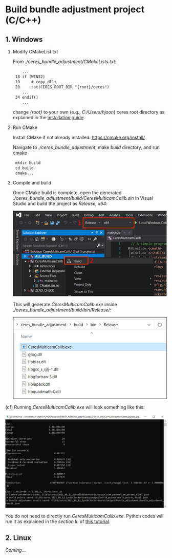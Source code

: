<h1>Build bundle adjustment project (C/C++)</h1>

<h2>1. Windows</h2>

1. Modify CMakeList.txt

    From *./ceres_bundle_adjustment/CMakeLists.txt*:

           ...
        18 if (WIN32)
        19     # copy dlls
        20     set(CERES_ROOT_DIR "{root}/ceres")
           ...
        34 endif()
           ...

    change *{root}* to your own (e.g., *C:/Users/hjoon*) ceres root directory as explained in the [installation guide](./install_windows.md).

2. Run CMake

    Install CMake if not already installed: https://cmake.org/install/

    Navigate to *./ceres_bundle_adjustment*, make *build* directory, and run cmake

        mkdir build
        cd build
        cmake ..

3. Compile and build

    Once CMake build is complete, open the generated *./ceres_bundle_adjustment/build/CeresMulticamCalib.sln* in Visual Studio and build the project as *Release, x64*:

    <img src="./assets/vs_build.png" style="width:600px"/>

    This will generate *CeresMulticamCalib.exe* inside *./ceres_bundle_adjustment/build/bin/Release/*:

    <img src="./assets/vs_build2.png" style="width:500px"/>

(cf) Running *CeresMulticamCalib.exe* will look something like this:

<img src="./assets/bundle_adjustment_exe.png" style="width:800px"/>

You do not need to directly run *CeresMulticamCalib.exe*. Python codes will run it as explained in the *section II.* of [this tutorial](tutorial.md).

<h2>2. Linux</h2>

*Coming...*